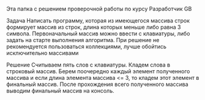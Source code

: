 Эта папка с решением проверочной работы по курсу Разработчик GB

Задача
Написать программу, которая из имеющегося массива строк формирует массив из строк, длина которых меньше либо равна 3 символа. Первоначальный массив можно ввести с клавиатуры, либо задать на старте выполнения алгоритма. При решение не рекомендуется пользоваться коллекциями, лучше обойтись исключительно массивами

Решение
Считываем пять слов с клавиатуры. Кладем слова в строковый массив. 
Берем поочередно каждый элемент полученного массива и если длина элемента массива <= 3, то кладем этот элемент в финальный массив. После прохождения всего полученного массива выводим финальный массив на консоль.